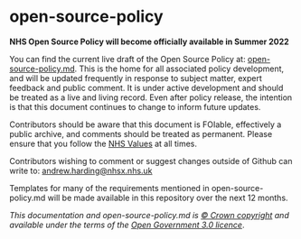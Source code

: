 # open-source-policy

**NHS Open Source Policy will become officially available in Summer 2022**

You can find the current live draft of the Open Source Policy at: [open-source-policy.md](https://github.com/nhsx/open-source-policy/blob/main/open-source-policy.md). This is the home for all associated policy development, and will be updated frequently in response to subject matter, expert feedback and public comment. It is under active development and should be treated as a live and living record. Even after policy release, the intention is that this document continues to change to inform future updates.

Contributors should be aware that this document is FOIable, effectively a public archive, and comments should be treated as permanent. Please ensure that you follow the [NHS Values](https://www.hee.nhs.uk/about/our-values/nhs-constitutional-values-hub-0) at all times.

Contributors wishing to comment or suggest changes outside of Github can write to: [andrew.harding@nhsx.nhs.uk](mailto:andrew.harding@nhsx.nhs.uk)

Templates for many of the requirements mentioned in open-source-policy.md will be made available in this repository over the next 12 months.
  
*This documentation and open-source-policy.md is [© Crown copyright](http://www.nationalarchives.gov.uk/information-management/re-using-public-sector-information/uk-government-licensing-framework/crown-copyright/) and available under the terms of the [Open Government 3.0 licence](http://www.nationalarchives.gov.uk/doc/open-government-licence/version/3/)*.
